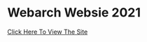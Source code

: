 # Webarch Websie 2021
[Click Here To View The Site](https://wonderful-brahmagupta-6a3bd5.netlify.app)